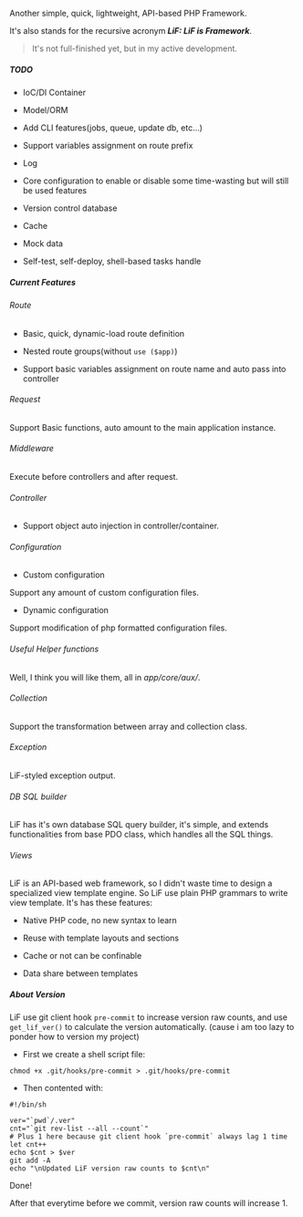 Another simple, quick, lightweight, API-based PHP Framework.

It's also stands for the recursive acronym ___LiF: LiF is Framework___.

> It's not full-finished yet, but in my active development.

##### TODO

- IoC/DI Container

- Model/ORM

- Add CLI features(jobs, queue, update db, etc...)

- Support variables assignment on route prefix

- Log

- Core configuration to enable or disable some time-wasting but will still be used features

- Version control database

- Cache

- Mock data

- Self-test, self-deploy, shell-based tasks handle

##### Current Features

###### Route

- Basic, quick, dynamic-load route definition

- Nested route groups(without `use ($app)`)

- Support basic variables assignment on route name and auto pass into controller

###### Request

Support Basic functions, auto amount to the main application instance.

###### Middleware

Execute before controllers and after request.

###### Controller

- Support object auto injection in controller/container.

###### Configuration

- Custom configuration

Support any amount of custom configuration files.

- Dynamic configuration

Support modification of php formatted configuration files.

###### Useful Helper functions

Well, I think you will like them, all in _app/core/aux/_.

###### Collection

Support the transformation between array and collection class.

###### Exception

LiF-styled exception output.

###### DB SQL builder

LiF has it's own database SQL query builder, it's simple, and extends functionalities from base PDO class, which handles all the SQL things.

###### Views

LiF is an API-based web framework, so I didn't waste time to design a specialized view template engine. So LiF use plain PHP grammars to write view template. It's has these features:

- Native PHP code, no new syntax to learn

- Reuse with template layouts and sections

- Cache or not can be confinable

- Data share between templates

##### About Version

LiF use git client hook `pre-commit` to increase version raw counts, and use `get_lif_ver()` to calculate the version automatically. (cause i am too lazy to ponder how to version my project)

- First we create a shell script file:

```
chmod +x .git/hooks/pre-commit > .git/hooks/pre-commit
```

- Then contented with:

``` shell
#!/bin/sh

ver="`pwd`/.ver"
cnt="`git rev-list --all --count`"
# Plus 1 here because git client hook `pre-commit` always lag 1 time
let cnt++
echo $cnt > $ver
git add -A
echo "\nUpdated LiF version raw counts to $cnt\n"
```

Done!

After that everytime before we commit, version raw counts will increase 1.

